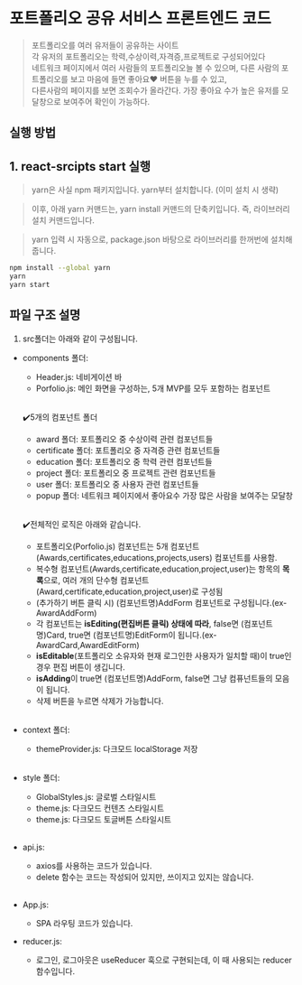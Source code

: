 # 포트폴리오 공유 서비스 프론트엔드 코드

> 포트폴리오를 여러 유저들이 공유하는 사이트<br>
> 각 유저의 포트폴리오는 학력,수상이력,자격증,프로젝트로 구성되어있다<br>
> 네트워크 페이지에서 여러 사람들의 포트폴리오늘 볼 수 있으며, 다른 사람의 포트폴리오를 보고 마음에 들면 좋아요❤️ 버튼을 누를 수 있고,<br>
  다른사람의 페이지를 보면 조회수가 올라간다. 가장 좋아요 수가 높은 유저를 모달창으로 보여주어 확인이 가능하다.<br>

## 실행 방법

## 1. react-srcipts start 실행

> yarn은 사실 npm 패키지입니다. yarn부터 설치합니다. (이미 설치 시 생략)

> 이후, 아래 yarn 커맨드는, yarn install 커맨드의 단축키입니다. 즉, 라이브러리 설치 커맨드입니다.

> yarn 입력 시 자동으로, package.json 바탕으로 라이브러리를 한꺼번에 설치해 줍니다.

```bash
npm install --global yarn
yarn
yarn start
```

## 파일 구조 설명

1. src폴더는 아래와 같이 구성됩니다.

- components 폴더:

  - Header.js: 네비게이션 바
  - Porfolio.js: 메인 화면을 구성하는, 5개 MVP를 모두 포함하는 컴포넌트<br><br>


   ✔️5개의 컴포넌트 폴더

  - award 폴더: 포트폴리오 중 수상이력 관련 컴포넌트들 
  - certificate 폴더: 포트폴리오 중 자격증 관련 컴포넌트들
  - education 폴더: 포트폴리오 중 학력 관련 컴포넌트들
  - project 폴더: 포트폴리오 중 프로젝트 관련 컴포넌트들
  - user 폴더: 포트폴리오 중 사용자 관련 컴포넌트들
  - popup 폴더: 네트워크 페이지에서 좋아요수 가장 많은 사람을 보여주는 모달창<br><br>

  ✔️전체적인 로직은 아래와 같습니다.

  - 포트폴리오(Porfolio.js) 컴포넌트는 5개 컴포넌트 (Awards,certificates,educations,projects,users) 컴포넌트를 사용함.<br>
  - 복수형 컴포넌트(Awards,certificate,education,project,user)는 항목의 **목록**으로, 여러 개의 단수형 컴포넌트(Award,certificate,education,project,user)로 구성됨<br>
  - (추가하기 버튼 클릭 시) (컴포넌트명)AddForm 컴포넌트로 구성됩니다.(ex-AwardAddForm)<br>
  - 각 컴포넌트는 **isEditing(편집버튼 클릭) 상태에 따라**, false면 (컴포넌트명)Card, true면 (컴포넌트명)EditForm이 됩니다.(ex-AwardCard,AwardEditForm)<br>
  - **isEditable**(포트폴리오 소유자와 현재 로그인한 사용자가 일치할 때)이 true인 경우 편집 버튼이 생깁니다.<br>
  - **isAdding**이 true면 (컴포넌트명)AddForm, false면 그냥 컴퓨넌트들의 모음이 됩니다.<br>
  - 삭제 버튼을 누르면 삭제가 가능합니다.<br><br>

- context 폴더:

  - themeProvider.js: 다크모드 localStorage 저장<br><br>

 - style 폴더:
  
   - GlobalStyles.js: 글로벌 스타일시트
   - theme.js: 다크모드 컨텐츠 스타일시트
   - theme.js: 다크모드 토글버튼 스타일시트<br><br>

- api.js:

  - axios를 사용하는 코드가 있습니다.
  - delete 함수는 코드는 작성되어 있지만, 쓰이지고 있지는 않습니다.<br><br>

- App.js:
  - SPA 라우팅 코드가 있습니다.
 
- reducer.js:
  - 로그인, 로그아웃은 useReducer 훅으로 구현되는데, 이 때 사용되는 reducer 함수입니다.


